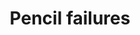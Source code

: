 ---
title: 'Pencil failures'
redirect_to:
  - 'https://discuss.pencil2d.org/t/pencil-failures/824'
---
